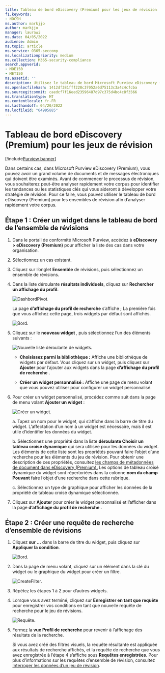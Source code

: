 ```yaml
---
title: Tableau de bord eDiscovery (Premium) pour les jeux de révision
f1.keywords:
- NOCSH
ms.author: markjjo
author: markjjo
manager: laurawi
ms.date: 04/05/2022
audience: Admin
ms.topic: article
ms.service: O365-seccomp
ms.localizationpriority: medium
ms.collection: M365-security-compliance
search.appverid:
- MOE150
- MET150
ms.assetid: ''
description: Utilisez le tableau de bord Microsoft Purview eDiscovery (Premium) pour les ensembles de révision afin d’analyser rapidement votre corpus afin d’identifier les tendances ou les statistiques clés qui vous aideront à développer votre stratégie de révision.
ms.openlocfilehash: 1412df381fff228c37052a6d75113c3a4c4cfcba
ms.sourcegitcommit: caedcf7f16eed23596487d97c375d4bc4c8f3566
ms.translationtype: MT
ms.contentlocale: fr-FR
ms.lasthandoff: 04/20/2022
ms.locfileid: "64995885"
---
```

# <a name="ediscovery-premium-dashboard-for-review-sets"></a>Tableau de bord eDiscovery (Premium) pour les jeux de révision

[!include[Purview banner](../includes/purview-rebrand-banner.md)]

Dans certains cas, dans Microsoft Purview eDiscovery (Premium), vous pouvez avoir un grand volume de documents et de messages électroniques qui doivent être examinés. Avant de commencer le processus de révision, vous souhaiterez peut-être analyser rapidement votre corpus pour identifier les tendances ou les statistiques clés qui vous aideront à développer votre stratégie de révision. Pour ce faire, vous pouvez utiliser le tableau de bord eDiscovery (Premium) pour les ensembles de révision afin d’analyser rapidement votre corpus.

## <a name="step-1-create-a-widget-on-the-review-set-dashboard"></a>Étape 1 : Créer un widget dans le tableau de bord de l’ensemble de révisions

1. Dans le portail de conformité Microsoft Purview, accédez à **eDiscovery > eDiscovery (Premium)** pour afficher la liste des cas dans votre organisation.
  
2. Sélectionnez un cas existant.
  
3. Cliquez sur l’onglet **Ensemble** de révisions, puis sélectionnez un ensemble de révisions.
  
4. Dans la liste déroulante **résultats individuels**, cliquez sur **Rechercher un affichage du profil**. 

   ![DashbordPivot.](../media/dashboardpivot.png)

   La page **d’affichage du profil de recherche** s’affiche ; La première fois que vous affichez cette page, trois widgets par défaut sont affichés.

   ![Bord.](../media/dashboardonly.png)
  
5. Cliquez sur le **nouveau widget** , puis sélectionnez l’un des éléments suivants :

   ![Nouvelle liste déroulante de widgets.](../media/NewWidgetDropdownBox.png)

   - **Choisissez parmi la bibliothèque :** Affiche une bibliothèque de widgets par défaut. Vous cliquez sur un widget, puis cliquez sur **Ajouter** pour l’ajouter aux widgets dans la page **d’affichage du profil de recherche** .
  
   - **Créer un widget personnalisé :** Affiche une page de menu volant que vous pouvez utiliser pour configurer un widget personnalisé. 

6. Pour créer un widget personnalisé, procédez comme suit dans la page de menu volant **Ajouter un widget** :

   ![Créer un widget.](../media/addwidget.png)

    a. Tapez un nom pour le widget, qui s’affiche dans la barre de titre du widget. L’affectation d’un nom à un widget est nécessaire, mais il est utile d’identifier les données du widget.

    b. Sélectionnez une propriété dans la liste **déroulante Choisir un tableau croisé dynamique** qui sera utilisée pour les données du widget. Les éléments de cette liste sont les propriétés pouvant faire l’objet d’une recherche pour les éléments du jeu de révision. Pour obtenir une description de ces propriétés, consultez [les champs de métadonnées de document dans eDiscovery (Premium).](document-metadata-fields-in-Advanced-eDiscovery.md) Les options de tableau croisé dynamique du widget sont répertoriées dans la colonne **nom du champ Pouvant** faire l’objet d’une recherche dans cette rubrique.

    c. Sélectionnez un type de graphique pour afficher les données de la propriété de tableau croisé dynamique sélectionnée.

  6. Cliquez sur **Ajouter** pour créer le widget personnalisé et l’afficher dans la page **d’affichage du profil de recherche** .

## <a name="step-2-create-a-review-set-search-query"></a>Étape 2 : Créer une requête de recherche d’ensemble de révisions

1. Cliquez **sur ...** dans la barre de titre du widget, puis cliquez sur **Appliquer la condition**.

   ![Bord.](../media/searchprofilehome.png)

2. Dans la page de menu volant, cliquez sur un élément dans la clé du widget ou le graphique du widget pour créer un filtre.

   ![CreateFilter.](../media/applyconditionfilter.png)

3. Répétez les étapes 1 à 2 pour d’autres widgets. 

4. Lorsque vous avez terminé, cliquez sur **Enregistrer en tant que requête** pour enregistrer vos conditions en tant que nouvelle requête de recherche pour le jeu de révisions.

   ![Requête.](../media/savequery.png)

5. Fermez la **vue Profil de recherche** pour revenir à l’affichage des résultats de la recherche.

   Si vous avez créé des filtres visuels, la requête résultante est appliquée aux résultats de recherche affichés, et la requête de recherche que vous avez enregistrée à l’étape 4 s’affiche sous **Requêtes enregistrées**. Pour plus d’informations sur les requêtes d’ensemble de révision, consultez [Interroger les données d’un jeu de révision](review-set-search.md).
